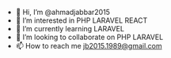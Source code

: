 - 👋 Hi, I’m @ahmadjabbar2015
- 👀 I’m interested in PHP LARAVEL REACT
- 🌱 I’m currently learning LARAVEL
- 💞️ I’m looking to collaborate on PHP LARAVEL
- 📫 How to reach me jb2015.1989@gmail.com

<!---
ahmadjabbar2015/ahmadjabbar2015 is a ✨ special ✨ repository because its `README.md` (this file) appears on your GitHub profile.
You can click the Preview link to take a look at your changes.
--->

